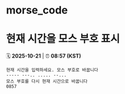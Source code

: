 # morse_code
# 현재 시간을 모스 부호 표시
<!-- MORSE_TIME_START -->
🗓️ **2025-10-21** | ⏰ **08:57 (KST)**

```
현재 시간을 입력하세요. 모스 부호로 바꿉니다
----- ---.. ..... --...
모스 부호를 다시 현재 시간으로 바꿉니다
0857
```
<!-- MORSE_TIME_END -->
